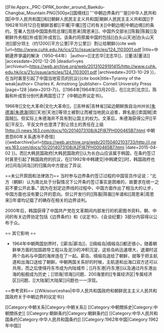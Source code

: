 [[File:Apprx._PRC-DPRK_border_around_Baekdu-Changbai_Mountain.PNG|500px]]国境线]]
'''中朝边界条约'''是[[中华人民共和国|中华人民共和国]]和[[朝鲜人民民主主义共和国|朝鲜人民民主主义共和国]]于1962年10月12日在朝鲜首都[[平壤|平壤]]签订的有关[[中朝边境|中朝边境]]的条约。签署人包括中国国务院总理[[周恩来|周恩来]]、中国外交部长[[陈毅|陈毅]]及朝鲜外务相[[朴成哲|朴成哲]]。该条约将原属中国的包括[[白头山天池|白头山天池]]部分领土（约1200[[平方公里|平方公里]]）割让给朝鲜<ref>{{cite web |url=http://www.cuhk.edu.hk/ics/21c/issue/articles/124_1103001.pdf |title=中朝邊界爭議的解決（1950–64年） |author=[[沈志华|沈志华]]、[[董洁|董洁]]  |accessdate=2012-12-26 |deadurl=yes |archiveurl=https://web.archive.org/web/20131029191415/http://www.cuhk.edu.hk/ics/21c/issue/articles/124_1103001.pdf |archivedate=2013-10-29 }}</ref>，在当时甚至引起了中国当地官员的抗议<ref>{{cite book|title=Tyranny of the weak|author= Charles K. Armstrong |publisher= Cornell University Press |page=128 |date=2013-7}}</ref>。[[1964年|1964年]]3月20日，在[[北京|北京]]，陈毅和朴成哲分别代表两国签订了《中朝边界议定书》。

1966年[[文化大革命|文化大革命]]，[[吉林省|吉林省]]延边朝鲜族自治州州长[[朱德海|朱德海]](朝鲜族)因[[天池|天池]]等领土被割让而被当地民众迫害，罪名是[[卖国贼|卖国贼]]。但实际上朱德海并不具有割让国土的权力。文革后，朱德海获得公开[[平反|平反]]，平反文件也澄清了割让领土的责任在上级<ref>[http://j.news.163.com/docs/10/2014073108/A2FI87PH000465B7.html 中朝恩怨60年关系遇冷不奇怪] {{webarchive|url=https://web.archive.org/web/20150402103733/http://j.news.163.com/docs/10/2014073108/A2FI87PH000465B7.html |date=2015-04-02 }}</ref>。而[[大韩民国政府|大韩民国政府]]认为长白山应该属于韩国，在条约签订时甚至引起了韩国政府的抗议，在[[1992年中韩建交|中韩建交]]时，韩国政府也对[[间岛|间岛]]的归属向中方提出了异议.

==未公开原因和法律效力==
当时参与边界条约签订过程的中国官员作证说：“北方（朝鲜）认为南北处于分裂情况下公开条约签订事实是困难的，故要求在统一之前不要公开此事。” 因为在划定边界线的过程中，中国方面作出了相当大的让步，中国方面也没有要公开的意向。但公开发行的[[陈毅|陈毅]]年谱和[[周恩来|周恩来]]年谱均记载了的确存在相关的边界谈判。

2000年后，韩国获得了中国共产党在文革期间内部发行的机密图书资料，朝、中间的有关边界协定包括《边界条约》和《议定书》、《会谈纪要》3部分内容得以公布于众。

== 其它影响 ==
* 1964年中朝两国划界时，[[薪岛|薪岛]]、[[绸缎岛|绸缎岛]]都还很小，随着朝鲜单方面的加固疏导工程以及泥沙的冲积沉淀，这些岛屿迅速增大，退潮时这两个岛屿与中国的海岸连在了一起。薪岛、绸缎岛送给了朝鲜，就等于把主航道和出海口送给了朝鲜。中朝两国关系好的时候，主航道和出海口双方还可以共用，而之后使得丹东市成为内陆城市；[[丹东港|丹东港]]以及通过丹东港出海的船舰成为历史；[[领海|领海]]问题、200海里的[[专属经济区|专属经济区]]问题、[[大陆架|大陆架]]问题也一一浮现。

==参考资料==
{{Wikisourceshas|中华人民共和国政府和朝鲜民主主义人民共和国政府关于中朝边界的议定书}}
<references/>

[[Category:中朝关系|Category:中朝关系]]
[[Category:中朝關係史|Category:中朝關係史]]
[[Category:朝鲜条约|Category:朝鲜条约]]
[[Category:中华人民共和国条约|Category:中华人民共和国条约]]
[[Category:1962年中国|Category:1962年中国]]